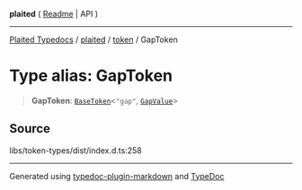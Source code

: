 **plaited** ( [Readme](../../README.md) \| API )

***

[Plaited Typedocs](../../../modules.md) / [plaited](../../modules.md) / [token](../README.md) / GapToken

# Type alias: GapToken

> **GapToken**: [`BaseToken`](BaseToken.md)\<`"gap"`, [`GapValue`](GapValue.md)\>

## Source

libs/token-types/dist/index.d.ts:258

***

Generated using [typedoc-plugin-markdown](https://www.npmjs.com/package/typedoc-plugin-markdown) and [TypeDoc](https://typedoc.org/)
